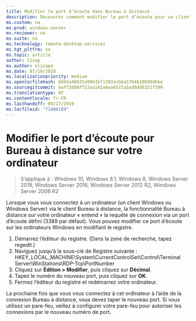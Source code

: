 ```yaml
---
title: Modifier le port d’écoute dans Bureau à distance
description: Découvrez comment modifier le port d’écoute pour un client Bureau à distance.
ms.custom: na
ms.prod: windows-server
ms.reviewer: na
ms.suite: na
ms.technology: remote-desktop-services
ms.tgt_pltfrm: na
ms.topic: article
author: lizap
ms.author: elizapo
ms.date: 07/19/2018
ms.localizationpriority: medium
ms.openlocfilehash: b6b5a48435a99b1bf1392acb6a5764b106984bbe
ms.sourcegitcommit: 6aff3d88ff22ea141a6ea6572a5ad8dd6321f199
ms.translationtype: HT
ms.contentlocale: fr-FR
ms.lasthandoff: 09/27/2019
ms.locfileid: "71404189"
---
```

# <a name="change-the-listening-port-for-remote-desktop-on-your-computer"></a>Modifier le port d’écoute pour Bureau à distance sur votre ordinateur

>S’applique à : Windows 10, Windows 8.1, Windows 8, Windows Server 2019, Windows Server 2016, Windows Server 2012 R2, Windows Server 2008 R2

Lorsque vous vous connectez à un ordinateur (un client Windows ou Windows Server) via le client Bureau à distance, la fonctionnalité Bureau à distance sur votre ordinateur « entend » la requête de connexion via un port d’écoute défini (3389 par défaut). Vous pouvez modifier ce port d’écoute sur les ordinateurs Windows en modifiant le registre.

1. Démarrez l’éditeur du registre. (Dans la zone de recherche, tapez regedit.)
2. Naviguez jusqu’à la sous-clé de Registre suivante : HKEY_LOCAL_MACHINE\System\CurrentControlSet\Control\Terminal Server\WinStations\RDP-Tcp\PortNumber
3. Cliquez sur **Édition > Modifier**, puis cliquez sur **Décimal**.
4. Tapez le numéro du nouveau port, puis cliquez sur **OK**. 
5. Fermez l’éditeur du registre et redémarrez votre ordinateur.

La prochaine fois que vous vous connectez à cet ordinateur à l’aide de la connexion Bureau à distance, vous devez taper le nouveau port. Si vous utilisez un pare-feu, veillez à configurer votre pare-feu pour autoriser les connexions par le nouveau numéro de port.
